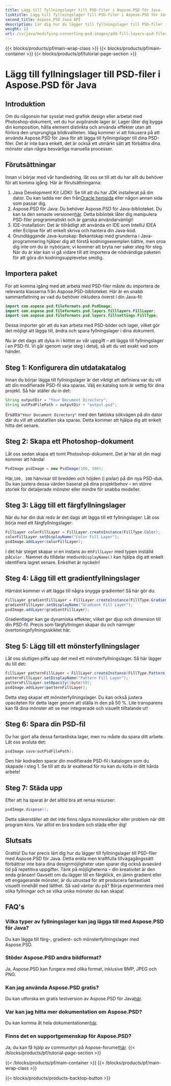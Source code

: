 ```yaml
---
title: Lägg till fyllningslager till PSD-filer i Aspose.PSD för Java
linktitle: Lägg till fyllningslager till PSD-filer i Aspose.PSD för Java
second_title: Aspose.PSD Java API
description: Lär dig hur du lägger till fyllningslager till PSD-filer i Java med Aspose.PSD med vår steg-för-steg-guide. Förbättra dina mönster.
weight: 13
url: /sv/java/modifying-converting-psd-images/add-fill-layers-psd-files/
---
```


{{< blocks/products/pf/main-wrap-class >}}
{{< blocks/products/pf/main-container >}}
{{< blocks/products/pf/tutorial-page-section >}}

# Lägg till fyllningslager till PSD-filer i Aspose.PSD för Java

## Introduktion
Om du någonsin har sysslat med grafisk design eller arbetat med Photoshop-dokument, vet du hur avgörande lager är. Lager låter dig bygga din komposition, hålla element distinkta och använda effekter utan att förlora den ursprungliga bildkvaliteten. Idag kommer vi att fokusera på att använda Aspose.PSD för Java för att lägga till fyllningslager till dina PSD-filer. Det är inte bara enkelt, det är också ett utmärkt sätt att förbättra dina mönster utan några besvärliga manuella processer.
## Förutsättningar
Innan vi börjar med vår handledning, låt oss se till att du har allt du behöver för att komma igång. Här är förutsättningarna:
1.  Java Development Kit (JDK): Se till att du har JDK installerat på din dator. Du kan ladda ner den från[Oracle hemsida](https://www.oracle.com/java/technologies/javase-jdk11-downloads.html) eller någon annan sida som passar dig.
2.  Aspose.PSD för Java: Du behöver Aspose.PSD för Java-biblioteket. Du kan ta den senaste versionen[här](https://releases.aspose.com/psd/java/). Detta bibliotek låter dig manipulera PSD-filer programmatiskt och är ganska användarvänligt!
3. IDE-installation: Det är tillrådligt att använda en IDE som IntelliJ IDEA eller Eclipse för att enkelt skriva och hantera din Java-kod.
4. Grundläggande Java-kunskap: Bekantskap med grunderna i Java-programmering hjälper dig att förstå kodningsexemplen bättre, men oroa dig inte om du är nybörjare; vi kommer att bryta ner saker steg för steg.
När du är klar kan vi gå vidare till att importera de nödvändiga paketen för att göra din kodningsupplevelse smidig.
## Importera paket
För att komma igång med att arbeta med PSD-filer måste du importera de relevanta klasserna från Aspose.PSD-biblioteket. Här är en snabb sammanfattning av vad du behöver inkludera överst i din Java-fil:
```java
import com.aspose.psd.fileformats.psd.PsdImage;
import com.aspose.psd.fileformats.psd.layers.filllayers.FillLayer;
import com.aspose.psd.fileformats.psd.layers.fillsettings.FillType;
```
Dessa importer gör att du kan arbeta med PSD-bilder och lager, vilket gör det möjligt att lägga till, ändra och spara fyllningslager i dina dokument.

Nu är det dags att dyka in i köttet av vår uppgift – att lägga till fyllningslager i en PSD-fil. Vi går igenom varje steg i detalj, så att du vet exakt vad som händer.
## Steg 1: Konfigurera din utdatakatalog
Innan du börjar lägga till fyllningslager är det viktigt att definiera var du vill att din modifierade PSD-fil ska sparas. Välj en katalog som är vettig för dina projekt. Så här ställer du in det:
```java
String outputDir = "Your Document Directory";
String outPsdFilePath = outputDir + "output.psd";
```
 Ersätta`"Your Document Directory"` med den faktiska sökvägen på din dator där du vill att utdatafilen ska sparas. Detta kommer att hjälpa dig att enkelt hitta det senare.
## Steg 2: Skapa ett Photoshop-dokument
Låt oss sedan skapa ett tomt Photoshop-dokument. Det är här all din magi kommer att hända!
```java
PsdImage psdImage = new PsdImage(100, 100);
```
 Här,`100, 100` hänvisar till bredden och höjden (i pixlar) på din nya PSD-duk. Du kan justera dessa värden baserat på dina projektbehov – en större storlek för detaljerade mönster eller mindre för snabba modeller.
## Steg 3: Lägg till ett färgfyllningslager
När du har din duk redo är det dags att lägga till ett fyllningslager. Låt oss börja med ett färgfyllningslager:
```java
FillLayer colorFillLayer = FillLayer.createInstance(FillType.Color);
colorFillLayer.setDisplayName("Color Fill Layer");
psdImage.addLayer(colorFillLayer);
```
 I det här steget skapar vi en instans av en`FillLayer` med typen inställd på`Color` . Namnet du tilldelar med`setDisplayName()` kan hjälpa dig att enkelt identifiera lagret senare. Enkelhet är nyckeln!
## Steg 4: Lägg till ett gradientfyllningslager
Härnäst kommer vi att lägga till några snygga gradienter! Så här gör du:
```java
FillLayer gradientFillLayer = FillLayer.createInstance(FillType.Gradient);
gradientFillLayer.setDisplayName("Gradient Fill Layer");
psdImage.addLayer(gradientFillLayer);
```
Gradientlager kan ge dynamiska effekter, vilket ger djup och dimension till din PSD-fil. Precis som färgfyllningen skapar du och namnger övertoningsfyllningsskiktet här.
## Steg 5: Lägg till ett mönsterfyllningslager
Låt oss slutligen piffa upp det med ett mönsterfyllningslager. Så här lägger du till det:
```java
FillLayer patternFillLayer = FillLayer.createInstance(FillType.Pattern);
patternFillLayer.setDisplayName("Pattern Fill Layer");
patternFillLayer.setOpacity((byte)50);
psdImage.addLayer(patternFillLayer);
```
Detta steg skapar ett mönsterfyllningslager. Du kan också justera opaciteten för detta lager genom att ställa in den på 50 %. Lite transparens kan få dina mönster att se mer integrerade och visuellt tilltalande ut!
## Steg 6: Spara din PSD-fil
Du har gjort alla dessa fantastiska lager, men nu måste du spara ditt arbete. Låt oss avsluta det:
```java
psdImage.save(outPsdFilePath);
```
Den här kodraden sparar din modifierade PSD-fil i katalogen som du skapade i steg 1. Se till att du är exalterad för nu kan du kolla in ditt hårda arbete!
## Steg 7: Städa upp
Efter att ha sparat är det alltid bra att rensa resurser:
```java
psdImage.dispose();
```
Detta säkerställer att det inte finns några minnesläckor eller problem när ditt program körs. Var alltid en bra kodare och städa efter dig!
## Slutsats
Grattis! Du har precis lärt dig hur du lägger till fyllningslager till PSD-filer med Aspose.PSD för Java. Detta enkla men kraftfulla tillvägagångssätt förbättrar inte bara dina designmöjligheter utan sparar dig också avsevärd tid på repetitiva uppgifter. Tänk på möjligheterna – din kreativitet är den enda gränsen! Oavsett om du lägger till en färgklick, en jämn gradient eller ett engagerande mönster, är du utrustad för att producera fantastiskt visuellt innehåll med lätthet.
Så vad väntar du på? Börja experimentera med olika fyllningar och se vilka unika mönster du kan skapa!
## FAQ's
### Vilka typer av fyllningslager kan jag lägga till med Aspose.PSD för Java?
Du kan lägga till färg-, gradient- och mönsterfyllningslager med Aspose.PSD.
### Stöder Aspose.PSD andra bildformat?
Ja, Aspose.PSD kan fungera med olika format, inklusive BMP, JPEG och PNG.
### Kan jag använda Aspose.PSD gratis?
Du kan utforska en gratis testversion av Aspose.PSD för Java[här](https://releases.aspose.com/).
### Var kan jag hitta mer dokumentation om Aspose.PSD?
 Du kan komma åt hela dokumentationen[här](https://reference.aspose.com/psd/java/).
### Finns det en supportgemenskap för Aspose.PSD?
 Ja, du kan få hjälp av communityn på Aspose-forumet[här](https://forum.aspose.com/c/psd/34).
{{< /blocks/products/pf/tutorial-page-section >}}

{{< /blocks/products/pf/main-container >}}
{{< /blocks/products/pf/main-wrap-class >}}

{{< blocks/products/products-backtop-button >}}
